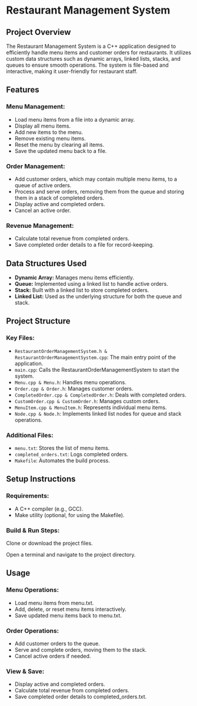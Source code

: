 # Restaurant Management System

## Project Overview
The Restaurant Management System is a C++ application designed to efficiently handle menu items and customer orders for restaurants. 
It utilizes custom data structures such as dynamic arrays, linked lists, stacks, and queues to ensure smooth operations. 
The system is file-based and interactive, making it user-friendly for restaurant staff.

## Features

### Menu Management:
- Load menu items from a file into a dynamic array.
- Display all menu items.
- Add new items to the menu.
- Remove existing menu items.
- Reset the menu by clearing all items.
- Save the updated menu back to a file.

### Order Management:
- Add customer orders, which may contain multiple menu items, to a queue of active orders.
- Process and serve orders, removing them from the queue and storing them in a stack of completed orders.
- Display active and completed orders.
- Cancel an active order.

### Revenue Management:
- Calculate total revenue from completed orders.
- Save completed order details to a file for record-keeping.

## Data Structures Used
- **Dynamic Array:** Manages menu items efficiently.
- **Queue:** Implemented using a linked list to handle active orders.
- **Stack:** Built with a linked list to store completed orders.
- **Linked List:** Used as the underlying structure for both the queue and stack.

## Project Structure

### Key Files:
- `RestaurantOrderManagementSystem.h & RestaurantOrderManagementSystem.cpp`: The main entry point of the application.
- `main.cpp`: Calls the RestaurantOrderManagementSystem to start the system.
- `Menu.cpp & Menu.h`: Handles menu operations.
- `Order.cpp & Order.h`: Manages customer orders.
- `CompletedOrder.cpp & CompletedOrder.h`: Deals with completed orders.
- `CustomOrder.cpp & CustomOrder.h`: Manages custom orders.
- `MenuItem.cpp & MenuItem.h`: Represents individual menu items.
- `Node.cpp & Node.h`: Implements linked list nodes for queue and stack operations.

### Additional Files:
- `menu.txt`: Stores the list of menu items.
- `completed_orders.txt`: Logs completed orders.
- `Makefile`: Automates the build process.

## Setup Instructions

### Requirements:
- A C++ compiler (e.g., GCC).
- Make utility (optional, for using the Makefile).

### Build & Run Steps:
Clone or download the project files.

Open a terminal and navigate to the project directory.

## Usage
### Menu Operations:
- Load menu items from menu.txt.
- Add, delete, or reset menu items interactively.
- Save updated menu items back to menu.txt.
### Order Operations:
- Add customer orders to the queue.
- Serve and complete orders, moving them to the stack.
- Cancel active orders if needed.
### View & Save:
- Display active and completed orders.
- Calculate total revenue from completed orders.
- Save completed order details to completed_orders.txt.
